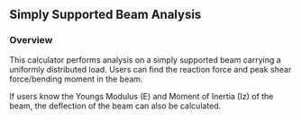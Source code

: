 ## Simply Supported Beam Analysis

### Overview

This calculator performs analysis on a simply supported beam carrying a uniformly distributed load. Users can find the reaction force and peak shear force/bending moment in the beam.

If users know the Youngs Modulus (E) and Moment of Inertia (Iz) of the beam, the deflection of the beam can also be calculated.

